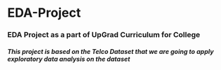 # EDA-Project
<h3>EDA Project as a part of UpGrad Curriculum for College</h3>
<h5>This project is based on the Telco Dataset that we are going to apply exploratory data analysis on the dataset</h5>
